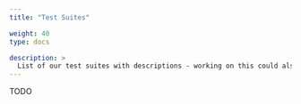```yaml
---
title: "Test Suites"

weight: 40
type: docs

description: >
  List of our test suites with descriptions - working on this could also be a good trigger to revisit our test suites and decide which is needed, missing etc.
---
```


TODO
